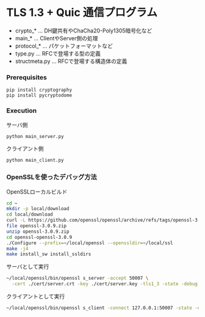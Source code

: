 
# TLS 1.3 + Quic 通信プログラム

- crypto_* ... DH鍵共有やChaCha20-Poly1305暗号化など
- main_* ... ClientやServer側の処理
- protocol_* ... パケットフォーマットなど
- type.py ... RFCで登場する型の定義
- structmeta.py ... RFCで登場する構造体の定義

### Prerequisites

```
pip install cryptography
pip install pycryptodome
```

### Execution

サーバ側
```bash
python main_server.py
```

クライアント側
```bash
python main_client.py
```


### OpenSSLを使ったデバッグ方法

OpenSSLローカルビルド

```bash
cd ~
mkdir -p local/download
cd local/download
curl -L https://github.com/openssl/openssl/archive/refs/tags/openssl-3.0.9.zip -O
file openssl-3.0.9.zip
unzip openssl-3.0.9.zip
cd openssl-openssl-3.0.9
./Configure --prefix=~/local/openssl --openssldir=~/local/ssl
make -j4
make install_sw install_ssldirs
```

サーバとして実行

```bash
~/local/openssl/bin/openssl s_server -accept 50007 \
  -cert ./cert/server.crt -key ./cert/server.key -tls1_3 -state -debug
```

クライアントとして実行

```bash
~/local/openssl/bin/openssl s_client -connect 127.0.0.1:50007 -state -debug -tls1_3
```
